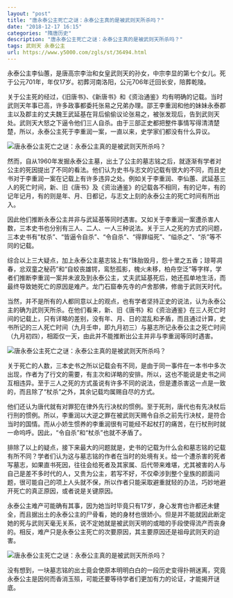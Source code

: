 ```yaml
---
layout: "post"
title: "唐永泰公主死亡之谜：永泰公主真的是被武则天所杀吗？"
date: "2018-12-17 16:15"
categories: "隋唐历史"
description: "唐永泰公主死亡之谜：永泰公主真的是被武则天所杀吗？"
tags: 武则天 永泰公主
url: https://www.y5000.com/zgls/st/36494.html
---
```






永泰公主李仙蕙，是唐高宗李治和女皇武则天的孙女，中宗李显的第七个女儿。死于公元701年，年仅17岁。初葬河南洛阳，公元706年迁回长安，陪葬乾陵。

关于公主死的经过，《旧唐书》、《新唐书》和《资治通鉴》均有明确的记载。当时武则天年事已高，许多政事都委托张易之兄弟办理。邵王李重润和他的妹妹永泰郡主以及郡主的丈夫魏王武延基在背后偷偷议论张易之，被张发现后，告到武则天处。武则天大怒之下逼令他们三人自杀。由于三部正史都把整件事情写得清清楚楚，所以，永泰公主死于李重润一案，一直以来，史学家们都没有什么异议。

![唐永泰公主死亡之谜：永泰公主真的是被武则天所杀吗？](https://img.y5000.com/uploads/allimg/181101/48def0235c637af3662ff67819935b27.jpg)

然而，自从1960年发掘永泰公主墓，出土了公主的墓志铭之后，就逐渐有学者对公主的死因提出了不同的看法。他们认为史书与志文的记载有很大的不同，而且史书对于李重润一案在记载上有许多违异之处。例如关于李重润、李仙蕙、武延基三人的死亡时间，新、旧《唐书》及《资治通鉴》的记载各不相同，有的记年，有的记年记月，有的则是年、月、日都记，与志文上刻的永泰公主的死亡时间有所出入。

因此他们推断永泰公主并非与武延基等同时遇害。又如关于李重润一案遭杀害人数，三本史书也分别有三人、二人、一人三种说法。关于三人之死的方式的问题，三本史书有“杖杀”、“皆逼令自杀”、“令自杀”、“得罪缢死”、“缢杀之”、“杀”等不同的记载。

综合以上三大疑点，加上永泰公主墓志铭上有“珠胎毁月，怨十里之五香；琼萼凋春，忿双童之秘药”和“自蛟丧雄锷，鸾愁孤影，槐火未移，柏舟空泛”等字样，学者们推断李重润一案并未波及到永泰公主，丈夫武延基死后，她还孤单地生活，而最终导致她死亡的原因是难产。龙门石窟奉先寺的卢舍那佛，修凿于武则天时代。

当然，并不是所有的人都同意以上的观点，也有学者坚持正史的说法，认为永泰公主的确为武则天所杀。在他们看来，新、旧《唐书》和《资治通鉴》在三人死亡时间的记载上，只有详略的差别，没有年、月、日的混乱和矛盾，而且通过计算，史书所记的三人死亡时间（九月壬申，即九月初三）与墓志所记永泰公主之死亡时间（九月初四），相距仅一天，由此并不能推断出公主并非与李重润等同时遇害。

![唐永泰公主死亡之谜：永泰公主真的是被武则天所杀吗？](https://img.y5000.com/uploads/allimg/181101/1dd04ff807f733e408b9cf9efa7b5894.jpg)

关于死亡的人数，三本史书之所以记载会有不同，是由于同一事件在一本书中多次出现，作者为了行文的需要，有主次和详略的安排。所以，这也不能说是史书之间互相违异。至于三人之死的方式虽说有许多不同的说法，但是遭杀害这一点是一致的，而且除了“杖杀”之外，其余记载均属赐自尽的方式。

他们还认为唐代就有对罪犯在律外先行决杖的惯例。至于死刑，唐代也有先决杖后行刑的惯例。所以，李重润以大逆之罪在被武则天赐令自杀之前先行决杖，是符合当时的国情。而从小娇生惯养的李重润很有可能经不起杖打的痛苦，在行杖刑时就一命呜呼。因此，“令自杀”和“杖杀”也就不矛盾了。

排除了以上的疑点，接下来最大的问题就是，史书的记载为什么会和墓志铭的记载有所不同？学者们认为这与墓志铭的作者在当时的处境有关。给一个遭杀害的死者写墓志，如果直书死因，往往会给死者及其家属、后代带来难堪，尤其被害的人与自己是差不多时代的人，又贵为公主，若写不好，不仅牵涉到整个皇族的颜面问题，很可能自己的项上人头就不保，所以作者只能采取避重就轻的办法，巧妙地避开死亡的真正原因，或者说是关键原因。

永泰公主难产可能确有其事，因为她当时毕竟只有17岁，身心发育也许都还未健全，而且据出土的永泰公主的尸骨看，她的身材也很娇小。但是并不能就因此断定她的死与武则天毫无关系，说不定她就是被武则天明的或暗的手段使得流产而丧身的。相反，难产只是永泰公主死亡的次要原因，其主要原因还是祖母武则天的迫害。

![唐永泰公主死亡之谜：永泰公主真的是被武则天所杀吗？](https://img.y5000.com/uploads/allimg/181101/73a514bc6b5a8b5afd63fb74faab3aa8.jpg)

没有想到，一块墓志铭的出土竟会使原本明明白白的一段历史变得扑朔迷离，究竟永泰公主是因何而香消玉殒，可能还要等待学者们更加有力的论证，才能揭开谜底。
